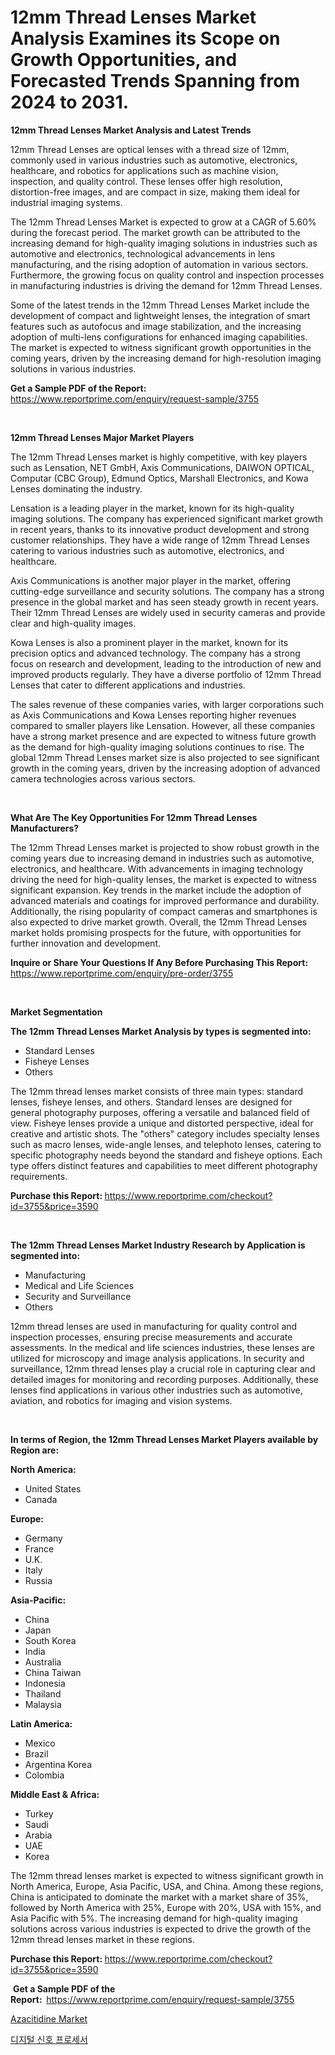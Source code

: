 <p><h1>12mm Thread Lenses Market Analysis Examines its Scope on Growth Opportunities, and Forecasted Trends Spanning from 2024 to 2031.</h1></p><p><strong>12mm Thread Lenses Market Analysis and Latest Trends</strong></p>
<p><p>12mm Thread Lenses are optical lenses with a thread size of 12mm, commonly used in various industries such as automotive, electronics, healthcare, and robotics for applications such as machine vision, inspection, and quality control. These lenses offer high resolution, distortion-free images, and are compact in size, making them ideal for industrial imaging systems.</p><p>The 12mm Thread Lenses Market is expected to grow at a CAGR of 5.60% during the forecast period. The market growth can be attributed to the increasing demand for high-quality imaging solutions in industries such as automotive and electronics, technological advancements in lens manufacturing, and the rising adoption of automation in various sectors. Furthermore, the growing focus on quality control and inspection processes in manufacturing industries is driving the demand for 12mm Thread Lenses.</p><p>Some of the latest trends in the 12mm Thread Lenses Market include the development of compact and lightweight lenses, the integration of smart features such as autofocus and image stabilization, and the increasing adoption of multi-lens configurations for enhanced imaging capabilities. The market is expected to witness significant growth opportunities in the coming years, driven by the increasing demand for high-resolution imaging solutions in various industries.</p></p>
<p><strong>Get a Sample PDF of the Report:&nbsp;</strong> <a href="https://www.reportprime.com/enquiry/request-sample/3755">https://www.reportprime.com/enquiry/request-sample/3755</a></p>
<p>&nbsp;</p>
<p><strong>12mm Thread Lenses Major Market Players</strong></p>
<p><p>The 12mm Thread Lenses market is highly competitive, with key players such as Lensation, NET GmbH, Axis Communications, DAIWON OPTICAL, Computar (CBC Group), Edmund Optics, Marshall Electronics, and Kowa Lenses dominating the industry. </p><p>Lensation is a leading player in the market, known for its high-quality imaging solutions. The company has experienced significant market growth in recent years, thanks to its innovative product development and strong customer relationships. They have a wide range of 12mm Thread Lenses catering to various industries such as automotive, electronics, and healthcare.</p><p>Axis Communications is another major player in the market, offering cutting-edge surveillance and security solutions. The company has a strong presence in the global market and has seen steady growth in recent years. Their 12mm Thread Lenses are widely used in security cameras and provide clear and high-quality images.</p><p>Kowa Lenses is also a prominent player in the market, known for its precision optics and advanced technology. The company has a strong focus on research and development, leading to the introduction of new and improved products regularly. They have a diverse portfolio of 12mm Thread Lenses that cater to different applications and industries.</p><p>The sales revenue of these companies varies, with larger corporations such as Axis Communications and Kowa Lenses reporting higher revenues compared to smaller players like Lensation. However, all these companies have a strong market presence and are expected to witness future growth as the demand for high-quality imaging solutions continues to rise. The global 12mm Thread Lenses market size is also projected to see significant growth in the coming years, driven by the increasing adoption of advanced camera technologies across various sectors.</p></p>
<p>&nbsp;</p>
<p><strong>What Are The Key Opportunities For 12mm Thread Lenses Manufacturers?</strong></p>
<p><p>The 12mm Thread Lenses market is projected to show robust growth in the coming years due to increasing demand in industries such as automotive, electronics, and healthcare. With advancements in imaging technology driving the need for high-quality lenses, the market is expected to witness significant expansion. Key trends in the market include the adoption of advanced materials and coatings for improved performance and durability. Additionally, the rising popularity of compact cameras and smartphones is also expected to drive market growth. Overall, the 12mm Thread Lenses market holds promising prospects for the future, with opportunities for further innovation and development.</p></p>
<p><strong>Inquire or Share Your Questions If Any Before Purchasing This Report:</strong> <a href="https://www.reportprime.com/enquiry/pre-order/3755">https://www.reportprime.com/enquiry/pre-order/3755</a></p>
<p>&nbsp;</p>
<p><strong>Market Segmentation</strong></p>
<p><strong>The 12mm Thread Lenses Market Analysis by types is segmented into:</strong></p>
<p><ul><li>Standard Lenses</li><li>Fisheye Lenses</li><li>Others</li></ul></p>
<p><p>The 12mm thread lenses market consists of three main types: standard lenses, fisheye lenses, and others. Standard lenses are designed for general photography purposes, offering a versatile and balanced field of view. Fisheye lenses provide a unique and distorted perspective, ideal for creative and artistic shots. The "others" category includes specialty lenses such as macro lenses, wide-angle lenses, and telephoto lenses, catering to specific photography needs beyond the standard and fisheye options. Each type offers distinct features and capabilities to meet different photography requirements.</p></p>
<p><strong>Purchase this Report:&nbsp;</strong><a href="https://www.reportprime.com/checkout?id=3755&price=3590">https://www.reportprime.com/checkout?id=3755&price=3590</a></p>
<p>&nbsp;</p>
<p><strong>The 12mm Thread Lenses Market Industry Research by Application is segmented into:</strong></p>
<p><ul><li>Manufacturing</li><li>Medical and Life Sciences</li><li>Security and Surveillance</li><li>Others</li></ul></p>
<p><p>12mm thread lenses are used in manufacturing for quality control and inspection processes, ensuring precise measurements and accurate assessments. In the medical and life sciences industries, these lenses are utilized for microscopy and image analysis applications. In security and surveillance, 12mm thread lenses play a crucial role in capturing clear and detailed images for monitoring and recording purposes. Additionally, these lenses find applications in various other industries such as automotive, aviation, and robotics for imaging and vision systems.</p></p>
<p>&nbsp;</p>
<p><strong>In terms of Region, the 12mm Thread Lenses Market Players available by Region are:</strong></p>
<p>
    <p> <strong> North America: </strong>
        <ul>
            <li>United States</li>
            <li>Canada</li>
        </ul>
        </p> 
    <p> <strong> Europe: </strong>
        <ul>
            <li>Germany</li>
            <li>France</li>
            <li>U.K.</li>
            <li>Italy</li>
            <li>Russia</li>
        </ul>
        </p> 
    <p> <strong> Asia-Pacific: </strong>
        <ul>
            <li>China</li>
            <li>Japan</li>
            <li>South Korea</li>
            <li>India</li>
            <li>Australia</li>
            <li>China Taiwan</li>
            <li>Indonesia</li>
            <li>Thailand</li>
            <li>Malaysia</li>
        </ul>
        </p> 
    <p> <strong> Latin America: </strong>
        <ul>
            <li>Mexico</li>
            <li>Brazil</li>
            <li>Argentina Korea</li>
            <li>Colombia</li>
        </ul>
        </p> 
    <p> <strong> Middle East & Africa: </strong>
        <ul>
            <li>Turkey</li>
            <li>Saudi</li>
            <li>Arabia</li>
            <li>UAE</li>
            <li>Korea</li>
        </ul>
    </p>
    </p>
<p><p>The 12mm thread lenses market is expected to witness significant growth in North America, Europe, Asia Pacific, USA, and China. Among these regions, China is anticipated to dominate the market with a market share of 35%, followed by North America with 25%, Europe with 20%, USA with 15%, and Asia Pacific with 5%. The increasing demand for high-quality imaging solutions across various industries is expected to drive the growth of the 12mm thread lenses market in these regions.</p></p>
<p><strong>Purchase this Report: </strong><a href="https://www.reportprime.com/checkout?id=3755&price=3590">https://www.reportprime.com/checkout?id=3755&price=3590</a></p>
<p>&nbsp;<strong>Get a Sample PDF of the Report:&nbsp;&nbsp;</strong><a href="https://www.reportprime.com/enquiry/request-sample/3755">https://www.reportprime.com/enquiry/request-sample/3755</a></p>
<p><strong></strong></p>
<p><p><a href="https://carnation-joke-41f.notion.site/Azacitidine-Market-Size-Market-Trends-and-Growth-Outlook-forecasted-for-period-from-2024-to-2031-25ac3c5bef8e4d51a171e1af88ce0efd">Azacitidine Market</a></p><p><a href="https://medium.com/@dandier2003/%EB%94%94%EC%A7%80%ED%84%B8-%EC%8B%A0%ED%98%B8-%ED%94%84%EB%A1%9C%EC%84%B8%EC%84%9C-%EC%8B%9C%EC%9E%A5%EC%9D%80-%EC%8B%9C%EC%9E%A5-%EC%A0%90%EC%9C%A0%EC%9C%A8-%ED%81%AC%EA%B8%B0-%EB%B0%8F-2031%EB%85%84%EA%B9%8C%EC%A7%80-%EC%98%88%EC%83%81%EB%90%9C-%EC%98%88%EC%B8%A1%EC%97%90-%EC%B4%88%EC%A0%90%EC%9D%84-%EB%A7%9E%EC%B6%A5%EB%8B%88%EB%8B%A4-e74437d6e7ca">디지털 신호 프로세서</a></p></p>